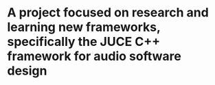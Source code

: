 # A project focused on research and learning new frameworks, specifically the JUCE C++ framework for audio software design

